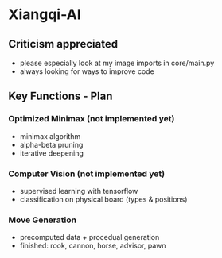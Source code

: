 # Xiangqi-AI

## Criticism appreciated
- please especially look at my image imports in core/main.py
- always looking for ways to improve code

## Key Functions - Plan
### Optimized Minimax (not implemented yet)
- minimax algorithm
- alpha-beta pruning
- iterative deepening

### Computer Vision (not implemented yet)
- supervised learning with tensorflow
- classification on physical board (types & positions)

### Move Generation
- precomputed data + procedual generation
- finished: rook, cannon, horse, advisor, pawn
